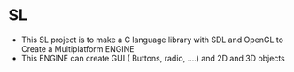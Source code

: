 # SL
- This SL project is to make a C language library with SDL and OpenGL to Create a Multiplatform ENGINE
- This ENGINE can create GUI ( Buttons, radio, ....) and 2D and 3D objects
